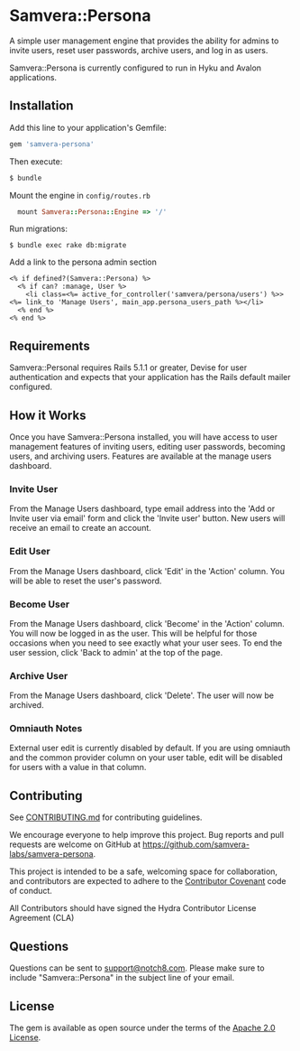 # Samvera::Persona
A simple user management engine that provides the ability for admins to invite users, reset user passwords, archive users, and log in as users.

Samvera::Persona is currently configured to run in Hyku and Avalon applications.


## Installation
Add this line to your application's Gemfile:

```ruby
gem 'samvera-persona'
```

Then execute:
```bash
$ bundle
```

Mount the engine in `config/routes.rb`

```ruby
  mount Samvera::Persona::Engine => '/'
```

Run migrations:
```
$ bundle exec rake db:migrate
```

Add a link to the persona admin section

```erb
<% if defined?(Samvera::Persona) %>
  <% if can? :manage, User %>
    <li class=<%= active_for_controller('samvera/persona/users') %>><%= link_to 'Manage Users', main_app.persona_users_path %></li>
  <% end %>
<% end %>
```

## Requirements
Samvera::Personal requires Rails 5.1.1 or greater, Devise for user authentication and expects that your application has the Rails default mailer configured.

## How it Works
Once you have Samvera::Persona installed, you will have access to user management features of inviting users, editing user passwords, becoming users, and archiving users. Features are available at the manage users dashboard.

### Invite User 
From the Manage Users dashboard, type email address into the 'Add or Invite user via email' form and click the 'Invite user' button. New users will receive an email to create an account.

### Edit User
From the Manage Users dashboard, click 'Edit' in the 'Action' column. You will be able to reset the user's password.

### Become User
From the Manage Users dashboard, click 'Become' in the 'Action' column. You will now be logged in as the user. This will be helpful for those occasions when you need to see exactly what your user sees. To end the user session, click 'Back to admin' at the top of the page.

### Archive User
From the Manage Users dashboard, click 'Delete'. The user will now be archived.

### Omniauth Notes
External user edit is currently disabled by default. If you are using omniauth and the common provider column on your user table, edit will be disabled for users with a value in that column.

## Contributing
See
[CONTRIBUTING.md](https://github.com/samvera-labs/samvera-persona/blob/master/CONTRIBUTING.md)
for contributing guidelines.

We encourage everyone to help improve this project.  Bug reports and pull requests are welcome on GitHub at https://github.com/samvera-labs/samvera-persona.

This project is intended to be a safe, welcoming space for collaboration, and contributors are expected to adhere to the [Contributor Covenant](http://contributor-covenant.org) code of conduct.

All Contributors should have signed the Hydra Contributor License Agreement (CLA)

## Questions
Questions can be sent to support@notch8.com. Please make sure to include "Samvera::Persona" in the subject line of your email.

## License
The gem is available as open source under the terms of the [Apache 2.0 License](https://opensource.org/licenses/Apache-2.0).
